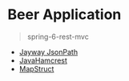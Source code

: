 # Beer Application

> spring-6-rest-mvc

- [Jayway JsonPath](https://github.com/json-path/JsonPath)
- [JavaHamcrest](https://hamcrest.org/JavaHamcrest/)
- [MapStruct](https://mapstruct.org/documentation/reference-guide/)